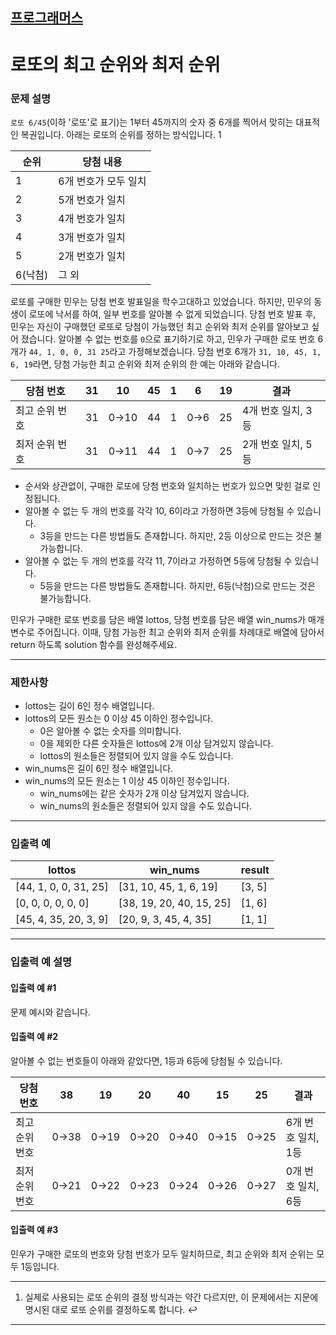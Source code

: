 ## [프로그래머스](https://school.programmers.co.kr/learn/courses/30/lessons/77484)

# 로또의 최고 순위와 최저 순위

### 문제 설명

`로또 6/45`(이하 '로또'로 표기)는 1부터 45까지의 숫자 중 6개를 찍어서 맞히는 대표적인 복권입니다. 아래는 로또의 순위를 정하는 방식입니다. 1

| 순위	    | 당첨 내용        |
|--------|--------------|
| 1	     | 6개 번호가 모두 일치 |
| 2	     | 5개 번호가 일치    |
| 3	     | 4개 번호가 일치    |
| 4	     | 3개 번호가 일치    |
| 5	     | 2개 번호가 일치    |
| 6(낙첨)	 | 그 외          |

로또를 구매한 민우는 당첨 번호 발표일을 학수고대하고 있었습니다. 하지만, 민우의 동생이 로또에 낙서를 하여, 일부 번호를 알아볼 수 없게 되었습니다. 당첨 번호 발표 후, 민우는 자신이 구매했던 로또로 당첨이
가능했던 최고 순위와 최저 순위를 알아보고 싶어 졌습니다.
알아볼 수 없는 번호를 `0`으로 표기하기로 하고, 민우가 구매한 로또 번호 6개가 `44, 1, 0, 0, 31 25`라고 가정해보겠습니다. 당첨 번호 6개가 `31, 10, 45, 1, 6, 19`라면, 당첨
가능한 최고 순위와 최저 순위의 한 예는 아래와 같습니다.

| 당첨 번호	    | 31	 | 10	   | 45	 | 1	 | 6	   | 19	 | 결과           |
|-----------|-----|-------|-----|----|------|-----|--------------|
| 최고 순위 번호	 | 31	 | 0→10	 | 44	 | 1	 | 0→6	 | 25	 | 4개 번호 일치, 3등 |
| 최저 순위 번호	 | 31	 | 0→11	 | 44	 | 1	 | 0→7	 | 25	 | 2개 번호 일치, 5등 |

- 순서와 상관없이, 구매한 로또에 당첨 번호와 일치하는 번호가 있으면 맞힌 걸로 인정됩니다.
- 알아볼 수 없는 두 개의 번호를 각각 10, 6이라고 가정하면 3등에 당첨될 수 있습니다.
    - 3등을 만드는 다른 방법들도 존재합니다. 하지만, 2등 이상으로 만드는 것은 불가능합니다.
- 알아볼 수 없는 두 개의 번호를 각각 11, 7이라고 가정하면 5등에 당첨될 수 있습니다.
    - 5등을 만드는 다른 방법들도 존재합니다. 하지만, 6등(낙첨)으로 만드는 것은 불가능합니다.

민우가 구매한 로또 번호를 담은 배열 lottos, 당첨 번호를 담은 배열 win_nums가 매개변수로 주어집니다. 이때, 당첨 가능한 최고 순위와 최저 순위를 차례대로 배열에 담아서 return 하도록
solution 함수를 완성해주세요.

---

### 제한사항

- lottos는 길이 6인 정수 배열입니다.
- lottos의 모든 원소는 0 이상 45 이하인 정수입니다.
    - 0은 알아볼 수 없는 숫자를 의미합니다.
    - 0을 제외한 다른 숫자들은 lottos에 2개 이상 담겨있지 않습니다.
    - lottos의 원소들은 정렬되어 있지 않을 수도 있습니다.
- win_nums은 길이 6인 정수 배열입니다.
- win_nums의 모든 원소는 1 이상 45 이하인 정수입니다.
    - win_nums에는 같은 숫자가 2개 이상 담겨있지 않습니다.
    - win_nums의 원소들은 정렬되어 있지 않을 수도 있습니다.

---

### 입출력 예

| lottos                | win_nums                 | result |
|-----------------------|--------------------------|--------|
| [44, 1, 0, 0, 31, 25] | [31, 10, 45, 1, 6, 19]   | [3, 5] |
| [0, 0, 0, 0, 0, 0]    | [38, 19, 20, 40, 15, 25] | [1, 6] |
| [45, 4, 35, 20, 3, 9] | [20, 9, 3, 45, 4, 35]    | [1, 1] |

---

### 입출력 예 설명

#### 입출력 예 #1

문제 예시와 같습니다.

#### 입출력 예 #2

알아볼 수 없는 번호들이 아래와 같았다면, 1등과 6등에 당첨될 수 있습니다.

| 당첨 번호	    | 38	   | 19	   | 20	   | 40	   | 15	   | 25	   | 결과           |
|-----------|-------|-------|-------|-------|-------|-------|--------------|
| 최고 순위 번호	 | 0→38	 | 0→19	 | 0→20	 | 0→40	 | 0→15	 | 0→25	 | 6개 번호 일치, 1등 |
| 최저 순위 번호	 | 0→21	 | 0→22	 | 0→23	 | 0→24	 | 0→26	 | 0→27	 | 0개 번호 일치, 6등 |

#### 입출력 예 #3

민우가 구매한 로또의 번호와 당첨 번호가 모두 일치하므로, 최고 순위와 최저 순위는 모두 1등입니다.

---

1. 실제로 사용되는 로또 순위의 결정 방식과는 약간 다르지만, 이 문제에서는 지문에 명시된 대로 로또 순위를 결정하도록 합니다. ↩

---